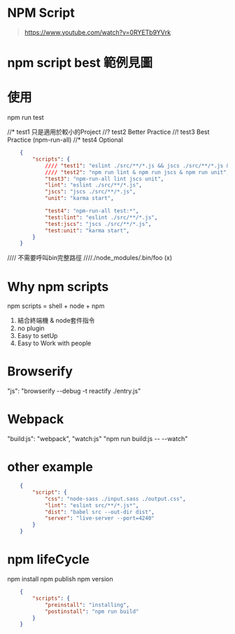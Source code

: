 # NPM Script
> https://www.youtube.com/watch?v=0RYETb9YVrk

# npm script best 範例見圖

# 使用
npm run test

//* test1 只是適用於較小的Project
//? test2 Better Practice
//! test3 Best Practice  (npm-run-all)
//* test4 Optional
```json
    {
        "scripts": {
            //// "test1": "eslint ./src/**/*.js && jscs ./src/**/*.js && karma start",
            //// "test2": "npm run lint & npm run jscs & npm run unit",
            "test3": "npm-run-all lint jscs unit",
            "lint": "eslint ./src/**/*.js",
            "jscs": "jscs ./src/**/*.js",
            "unit": "karma start",

            "test4": "npm-run-all test:*",
            "test:lint": "eslint ./src/**/*.js",
            "test:jscs": "jscs ./src/**/*.js",
            "test:unit": "karma start",
        }
    }
```
//// 不需要呼叫bin完整路徑
////./node_modules/.bin/foo (x)

# Why npm scripts 
npm scripts = shell + node + npm
1. 結合終端機 & node套件指令
2. no plugin
3. Easy to setUp
4. Easy to Work with people

# Browserify
"js": "browserify --debug -t reactify ./entry.js"

# Webpack
"build:js": "webpack",
"watch:js" "npm run build:js -- --watch"

# other example
```json
    {
        "script": {
            "css": "node-sass ./input.sass ./output.css",
            "lint": "eslint src/**/*.js*",
            "dist": "babel src --out-dir dist",
            "server": "live-server --port=4240"
        }
    }
```
# npm lifeCycle
npm install 
npm publish
npm version

```json
    {
        "scripts": {
            "preinstall": "installing",
            "postinstall": "npm run build"
        }
    }
```

